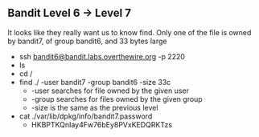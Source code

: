## Bandit Level 6 → Level 7
It looks like they really want us to know find. Only one of the file is owned by bandit7, of group bandit6, and 33 bytes large
- ssh bandit6@bandit.labs.overthewire.org -p 2220
- ls
- cd /
- find ./ -user bandit7 -group bandit6 -size 33c
    - -user searches for file owned by the given user
    - -group searches for files owned by the given group
    - -size is the same as the previous level
- cat ./var/lib/dpkg/info/bandit7.password
    - HKBPTKQnIay4Fw76bEy8PVxKEDQRKTzs
